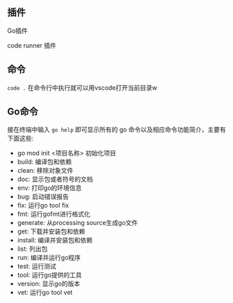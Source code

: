 ## 插件

Go插件

code runner 插件

## 命令

`code .` 在命令行中执行就可以用vscode打开当前目录w



## Go命令

接在终端中输入 `go help` 即可显示所有的 go 命令以及相应命令功能简介，主要有下面这些:

- go mod init <项目名称>   初始化项目 
- build: 编译包和依赖
- clean: 移除对象文件
- doc: 显示包或者符号的文档
- env: 打印go的环境信息
- bug: 启动错误报告
- fix: 运行go tool fix
- fmt: 运行gofmt进行格式化
- generate: 从processing source生成go文件
- get: 下载并安装包和依赖
- install: 编译并安装包和依赖
- list: 列出包
- run: 编译并运行go程序
- test: 运行测试
- tool: 运行go提供的工具
- version: 显示go的版本
- vet: 运行go tool vet